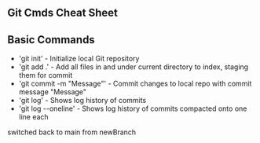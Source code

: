 ## Git Cmds Cheat Sheet

## Basic Commands
* 'git init' - Initialize local Git repository
* 'git add .' - Add all files in and under current directory to index, staging them for commit
* 'git commit -m "Message"' - Commit changes to local repo with commit message "Message"
* 'git log' - Shows log history of commits
* 'git log --oneline' - Shows log history of commits compacted onto one line each

switched back to main from newBranch
